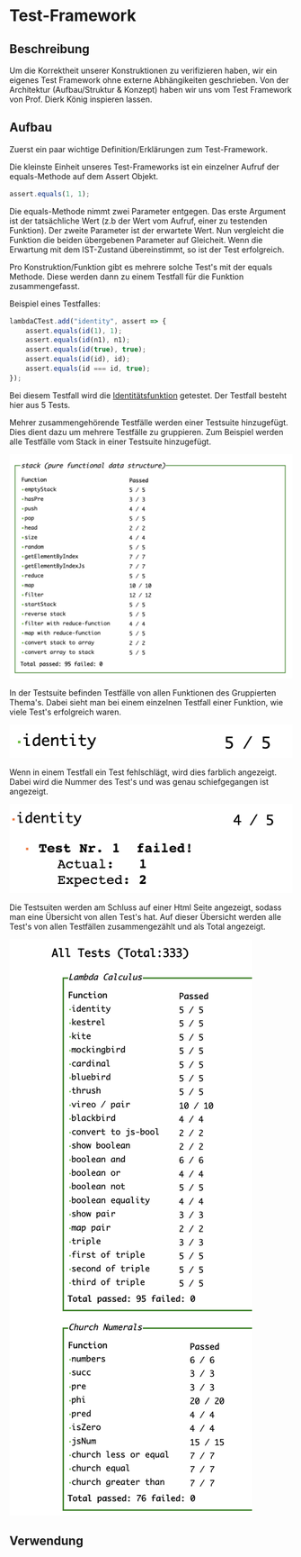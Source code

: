 # Test-Framework

## Beschreibung

Um die Korrektheit unserer Konstruktionen zu verifizieren haben, wir ein eigenes Test Framework ohne externe Abhängikeiten geschrieben. Von der Architektur \(Aufbau/Struktur & Konzept\) haben wir uns vom Test Framework von Prof. Dierk König inspieren lassen.

## Aufbau

Zuerst ein paar wichtige Definition/Erklärungen zum Test-Framework.

Die kleinste Einheit unseres Test-Frameworks ist ein einzelner Aufruf der equals-Methode auf dem Assert Objekt. 

```javascript
assert.equals(1, 1);
```

Die equals-Methode nimmt zwei Parameter entgegen. Das erste Argument ist der tatsächliche Wert \(z.b der Wert vom Aufruf, einer zu testenden Funktion\). Der zweite Parameter ist der erwartete Wert. Nun vergleicht die Funktion die beiden übergebenen Parameter auf Gleicheit. Wenn die Erwartung mit dem IST-Zustand übereinstimmt, so ist der Test erfolgreich.

Pro Konstruktion/Funktion gibt es mehrere solche Test's mit der equals Methode. Diese werden dann zu einem Testfall für die Funktion zusammengefasst.

Beispiel eines Testfalles:

```javascript
lambdaCTest.add("identity", assert => {
    assert.equals(id(1), 1);
    assert.equals(id(n1), n1);
    assert.equals(id(true), true);
    assert.equals(id(id), id);
    assert.equals(id === id, true);
});
```

Bei diesem Testfall wird die [Identitätsfunktion](einfache-kombinatoren.md#id-die-identitaetsfunktion) getestet. Der Testfall besteht hier aus 5 Tests.

Mehrer zusammengehörende Testfälle werden einer Testsuite hinzugefügt. Dies dient dazu um mehrere Testfälle zu gruppieren. Zum Beispiel werden alle Testfälle vom Stack in einer Testsuite hinzugefügt.

![Testsuite - Stack](../../.gitbook/assets/bildschirmfoto-2020-01-17-um-13.34.15.png)

In der Testsuite befinden Testfälle von allen Funktionen des Gruppierten Thema's. Dabei sieht man bei einem einzelnen Testfall einer Funktion, wie viele Test's erfolgreich waren.

![Einzelner Testfall einer Funktion](../../.gitbook/assets/bildschirmfoto-2020-01-17-um-13.45.12.png)



Wenn in einem Testfall ein Test fehlschlägt, wird dies farblich angezeigt. Dabei wird die Nummer des Test's und was genau schiefgegangen ist angezeigt.

![Fehlgeschlagener Test im Testfall, der Identit&#xE4;tsfunktion](../../.gitbook/assets/bildschirmfoto-2020-01-17-um-13.45.46.png)



Die Testsuiten werden am Schluss auf einer Html Seite angezeigt, sodass man eine Übersicht von allen Test's hat. Auf dieser Übersicht werden alle Test's von allen Testfällen zusammengezählt und als Total angezeigt.

![Ausschnitt aus der Gesamt&#xFC;bersicht von allen Test&apos;s](../../.gitbook/assets/bildschirmfoto-2020-01-17-um-13.34.54.png)

## Verwendung

